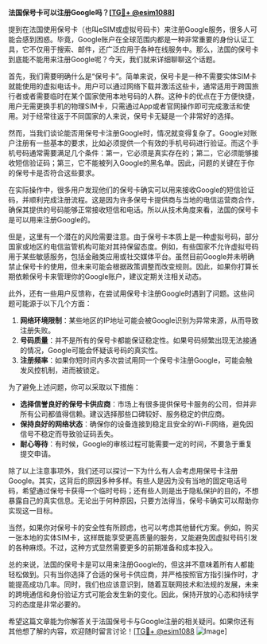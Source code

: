 **法国保号卡可以注册Google吗？[[TG💪+ @esim1088](https://t.me/s/esim1088)]**

提到在法国使用保号卡（也叫eSIM或虚拟号码卡）来注册Google服务，很多人可能会感到困惑。毕竟，Google账户在全球范围内都是一种非常重要的身份认证工具，它不仅用于搜索、邮件，还广泛应用于各种在线服务中。那么，法国的保号卡到底能不能用来注册Google呢？今天，我们就来详细聊聊这个话题。

首先，我们需要明确什么是“保号卡”。简单来说，保号卡是一种不需要实体SIM卡就能使用的虚拟电话卡。用户可以通过网络下载并激活这些卡，通常适用于跨国旅行者或者需要临时在某个国家使用本地号码的人群。这种卡的优点在于方便快捷，用户无需更换手机的物理SIM卡，只需通过App或者官网操作即可完成激活和使用。对于经常往返于不同国家的人来说，保号卡无疑是一个非常好的选择。

然而，当我们谈论能否用保号卡注册Google时，情况就变得复杂了。Google对账户注册有一些基本的要求，比如必须提供一个有效的手机号码进行验证。而这个手机号码通常需要满足几个条件：第一，它必须是真实存在的；第二，它必须能够接收短信验证码；第三，它不能被列入Google的黑名单。因此，问题的关键在于你的保号卡是否符合这些要求。

在实际操作中，很多用户发现他们的保号卡确实可以用来接收Google的短信验证码，并顺利完成注册流程。这是因为许多保号卡提供商与当地的电信运营商合作，确保其提供的号码能够正常接收短信和电话。所以从技术角度来看，法国的保号卡是可以用来注册Google的。

但是，这里有一个潜在的风险需要注意。由于保号卡本质上是一种虚拟号码，部分国家或地区的电信监管机构可能对其持保留态度。例如，有些国家不允许虚拟号码用于某些敏感服务，包括金融类应用或社交媒体平台。虽然目前Google并未明确禁止保号卡的使用，但未来可能会根据政策调整而改变规则。因此，如果你打算长期依赖保号卡来管理你的Google账户，建议定期关注相关动态。

此外，还有一些用户反馈称，在尝试用保号卡注册Google时遇到了问题。这些问题可能源于以下几个方面：

1. **网络环境限制**：某些地区的IP地址可能会被Google识别为异常来源，从而导致注册失败。
2. **号码质量**：并不是所有的保号卡都能保证稳定性。如果号码频繁出现无法接通的情况，Google可能会怀疑该号码的真实性。
3. **注册频率**：如果你短时间内多次尝试用同一个保号卡注册Google，可能会触发风控机制，进而被锁定。

为了避免上述问题，你可以采取以下措施：

- **选择信誉良好的保号卡供应商**：市场上有很多提供保号卡服务的公司，但并非所有公司都值得信赖。建议选择那些口碑较好、服务稳定的供应商。
- **保持良好的网络状态**：确保你的设备连接到稳定且安全的Wi-Fi网络，避免因信号不稳定而导致验证码丢失。
- **耐心等待**：有时候，Google的审核过程可能需要一定的时间，不要急于重复提交申请。

除了以上注意事项外，我们还可以探讨一下为什么有人会考虑用保号卡注册Google。其实，这背后的原因多种多样。有些人是因为没有当地的固定电话号码，希望通过保号卡获得一个临时号码；还有些人则是出于隐私保护的目的，不想暴露自己的真实信息。无论出于何种原因，只要方法得当，保号卡确实可以帮助你实现这一目标。

当然，如果你对保号卡的安全性有所顾虑，也可以考虑其他替代方案。例如，购买一张本地的实体SIM卡，这样既能享受更高质量的服务，又能避免因虚拟号码引发的各种麻烦。不过，这种方式显然需要更多的前期准备和成本投入。

总的来说，法国的保号卡是可以用来注册Google的，但这并不意味着所有人都能轻松做到。只有当你选择了合适的保号卡供应商，并严格按照官方指引操作时，才能提高成功几率。同时，我们也应该意识到，随着互联网技术和法规的发展，未来的跨境通信和身份验证方式可能会发生新的变化。因此，保持开放的心态和持续学习的态度是非常必要的。

希望这篇文章能为你解答关于法国保号卡与Google注册的相关疑问。如果你还有其他想了解的内容，欢迎随时留言讨论！[[TG💪+ @esim1088](https://t.me/s/esim1088) ![Image](https://i.postimg.cc/4NQfJmqS/Snipaste-2025-05-13-00-14-12.png)]
